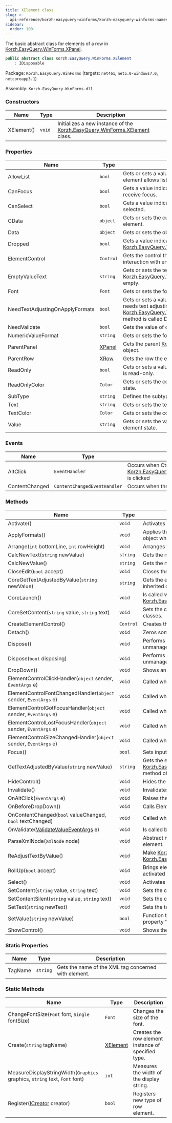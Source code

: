 ```yaml
---
title: XElement class
slug: >-
  api-reference/korzh-easyquery-winforms/korzh-easyquery-winforms-namespace/xelement-class
sidebar:
  order: 100
---
```


The basic abstract class for elements of a row in [Korzh.EasyQuery.WinForms.XPanel](/easyquery/docs/api-reference/korzh-easyquery-winforms/korzh-easyquery-winforms-namespace/xpanel-class).
```csharp
public abstract class Korzh.EasyQuery.WinForms.XElement
    : IDisposable

```
Package: `Korzh.EasyQuery.WinForms` (targets: `net461`, `net5.0-windows7.0`, `netcoreapp3.1`)

Assembly: `Korzh.EasyQuery.WinForms.dll`

### Constructors

| Name | Type | Description | 
| --- | --- | --- | 
| XElement() | `void` | Initializes a new instance of the [Korzh.EasyQuery.WinForms.XElement](/easyquery/docs/api-reference/korzh-easyquery-winforms/korzh-easyquery-winforms-namespace/xelement-class) class. | 


### Properties

| Name | Type | Description | 
| --- | --- | --- | 
| AllowList | `bool` | Gets or sets a value indicating whether this row element allows list values. | 
| CanFocus | `bool` | Gets a value indicating whether the element can receive focus. | 
| CanSelect | `bool` | Gets a value indicating whether the element can be selected. | 
| CData | `object` | Gets or sets the custom data associated with element. | 
| Data | `object` | Gets or sets the object associated with element. | 
| Dropped | `bool` | Gets a value indicating whether this [Korzh.EasyQuery.WinForms.XElement](/easyquery/docs/api-reference/korzh-easyquery-winforms/korzh-easyquery-winforms-namespace/xelement-class) is dropped. | 
| ElementControl | `Control` | Gets the control that implement element's interaction with end user. | 
| EmptyValueText | `string` | Gets or sets the text should be displayed if [Korzh.EasyQuery.WinForms.XElement.Value](/easyquery/docs/api-reference/korzh-easyquery-winforms/korzh-easyquery-winforms-namespace/xelement-class) is empty. | 
| Font | `Font` | Gets or sets the font. | 
| NeedTextAdjustingOnApplyFormats | `bool` | Gets or sets a value indicating whether element needs text adjusting when [Korzh.EasyQuery.WinForms.XElement.ApplyFormats](/easyquery/docs/api-reference/korzh-easyquery-winforms/korzh-easyquery-winforms-namespace/xelement-class) method is called  Default is true. | 
| NeedValidate | `bool` | Gets the value of date values. | 
| NumericValueFormat | `string` | Gets or sets the format of numeric values. | 
| ParentPanel | [XPanel](/easyquery/docs/api-reference/korzh-easyquery-winforms/korzh-easyquery-winforms-namespace/xpanel-class) | Gets the parent [Korzh.EasyQuery.WinForms.XPanel](/easyquery/docs/api-reference/korzh-easyquery-winforms/korzh-easyquery-winforms-namespace/xpanel-class) object. | 
| ParentRow | [XRow](/easyquery/docs/api-reference/korzh-easyquery-winforms/korzh-easyquery-winforms-namespace/xrow-class) | Gets the row the element belongs to. | 
| ReadOnly | `bool` | Gets or sets a value indicating whether the element is read-only. | 
| ReadOnlyColor | `Color` | Gets or sets the color of the element in "read only" state. | 
| SubType | `string` | Defines the subtype for some elements. | 
| Text | `string` | Gets or sets the text displayed by element. | 
| TextColor | `Color` | Gets or sets the color of the element's text | 
| Value | `string` | Gets or sets the value that corresponds to current element state. | 


### Events

| Name | Type | Description | 
| --- | --- | --- | 
| AltClick | `EventHandler` | Occurs when Ctrl key is held when [Korzh.EasyQuery.WinForms.XElement.ElementControl](/easyquery/docs/api-reference/korzh-easyquery-winforms/korzh-easyquery-winforms-namespace/xelement-class) is clicked | 
| ContentChanged | `ContentChangedEventHandler` | Occurs when the content of XElement is changed | 


### Methods

| Name | Type | Description | 
| --- | --- | --- | 
| Activate() | `void` | Activates this element. | 
| ApplyFormats() | `void` | Applies the formats. This method is called from [Korzh.EasyQuery.WinForms.XPanel](/easyquery/docs/api-reference/korzh-easyquery-winforms/korzh-easyquery-winforms-namespace/xpanel-class) object when all element parents are set | 
| Arrange(`int` bottomLine, `int` rowHeight) | `void` | Arranges the [Korzh.EasyQuery.WinForms.XElement.ElementControl](/easyquery/docs/api-reference/korzh-easyquery-winforms/korzh-easyquery-winforms-namespace/xelement-class) on base panel. | 
| CalcNewText(`string` newValue) | `string` | Gets the new text from edit control | 
| CalcNewValue() | `string` | Gets the new value from edit control | 
| CloseEdit(`bool` accept) | `void` | Closes the edit if element is in edit state. | 
| CoreGetTextAdjustedByValue(`string` newValue) | `string` | Gets the element's text according to its value.  This method can be overridden in inherited classes. | 
| CoreLaunch() | `void` | Is called when both [Korzh.EasyQuery.WinForms.XElement.ParentRow](/easyquery/docs/api-reference/korzh-easyquery-winforms/korzh-easyquery-winforms-namespace/xelement-class) and [Korzh.EasyQuery.WinForms.XElement.ParentPanel](/easyquery/docs/api-reference/korzh-easyquery-winforms/korzh-easyquery-winforms-namespace/xelement-class) for this element are established. | 
| CoreSetContent(`string` value, `string` text) | `void` | Sets the content of element (both its value and text).  Can be overridden in inherited classes. | 
| CreateElementControl() | `Control` | Creates the [Korzh.EasyQuery.WinForms.XElement.ElementControl](/easyquery/docs/api-reference/korzh-easyquery-winforms/korzh-easyquery-winforms-namespace/xelement-class). | 
| Detach() | `void` | Zeros some references to let element be destroyed. | 
| Dispose() | `void` | Performs application-defined tasks associated with freeing, releasing, or resetting unmanaged resources. | 
| Dispose(`bool` disposing) | `void` | Performs application-defined tasks associated with freeing, releasing, or resetting unmanaged resources. | 
| DropDown() | `void` | Shows an additional control (Edit, Menu, etc) to change element's value | 
| ElementControlClickHandler(`object` sender, `EventArgs` e) | `void` | Called when user clicks on element control. | 
| ElementControlFontChangedHandler(`object` sender, `EventArgs` e) | `void` | Called when element control font is changed. | 
| ElementControlGotFocusHandler(`object` sender, `EventArgs` e) | `void` | Called when element control got focus. | 
| ElementControlLostFocusHandler(`object` sender, `EventArgs` e) | `void` | Called when element control lost focus. | 
| ElementControlSizeChangedHandler(`object` sender, `EventArgs` e) | `void` | Called when element control size is changed. | 
| Focus() | `bool` | Sets input focus to the element. | 
| GetTextAdjustedByValue(`string` newValue) | `string` | Gets the element's text according to its value.  This method calls [Korzh.EasyQuery.WinForms.XElement.CoreGetTextAdjustedByValue(System.String)](/easyquery/docs/api-reference/korzh-easyquery-winforms/korzh-easyquery-winforms-namespace/xelement-class) method of the current object and then pass processing to the parent row. | 
| HideControl() | `void` | Hides the control that allows to edit the value. | 
| Invalidate() | `void` | Invalidates the element. | 
| OnAltClick(`EventArgs` e) | `void` | Raises the [Korzh.EasyQuery.WinForms.XElement.AltClick](/easyquery/docs/api-reference/korzh-easyquery-winforms/korzh-easyquery-winforms-namespace/xelement-class) event. | 
| OnBeforeDropDown() | `void` | Calls ElementBeforeDropDown method of the parent row. | 
| OnContentChanged(`bool` valueChanged, `bool` textChanged) | `void` | Called when element's content (text, value or both) is changed. | 
| OnValidate([ValidateValueEventArgs](/easyquery/docs/api-reference/korzh-easyquery-winforms/korzh-easyquery-winforms-namespace/validatevalueeventargs-class) e) | `void` | Is called before element is rolled up. | 
| ParseXmlNode(`XmlNode` node) | `void` | Abstract method to be overridden by descendants.  Parses the XML-description of element. | 
| ReAdjustTextByValue() | `void` | Make [Korzh.EasyQuery.WinForms.XElement.Text](/easyquery/docs/api-reference/korzh-easyquery-winforms/korzh-easyquery-winforms-namespace/xelement-class) property empty and call [Korzh.EasyQuery.WinForms.XElement.AdjustTextByValue](/easyquery/docs/api-reference/korzh-easyquery-winforms/korzh-easyquery-winforms-namespace/xelement-class) method | 
| RollUp(`bool` accept) | `void` | Brings element to initial state - hides any specific controls (Edit, Menu etc.) activated by user. | 
| Select() | `void` | Activates the element. | 
| SetContent(`string` value, `string` text) | `void` | Sets the content of element (both its value and text). | 
| SetContentSilent(`string` value, `string` text) | `void` | Sets the content of element silently (without nofifying parent row). | 
| SetText(`string` newText) | `void` | Sets the text of element. | 
| SetValue(`string` newValue) | `bool` | Function to set the value. Can be overridden if needed. Is called from Value property "set" part. | 
| ShowControl() | `void` | Shows the control that allows to edit the value. | 


### Static Properties

| Name | Type | Description | 
| --- | --- | --- | 
| TagName | `string` | Gets the name of the XML tag concerned with element. | 


### Static Methods

| Name | Type | Description | 
| --- | --- | --- | 
| ChangeFontSize(`Font` font, `Single` fontSize) | `Font` | Changes the size of the font. | 
| Create(`string` tagName) | [XElement](/easyquery/docs/api-reference/korzh-easyquery-winforms/korzh-easyquery-winforms-namespace/xelement-class) | Creates the row element instance of specified type. | 
| MeasureDisplayStringWidth(`Graphics` graphics, `string` text, `Font` font) | `int` | Measures the width of the display string. | 
| Register([ICreator](/easyquery/docs/api-reference/korzh-easyquery-winforms/korzh-easyquery-winforms-namespace/xelement-icreator-interface) creator) | `bool` | Registers new type of row element. |
